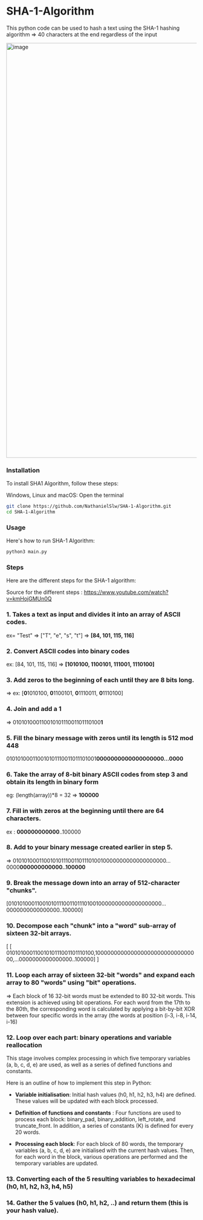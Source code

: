 # SHA-1-Algorithm
This python code can be used to hash a text using the SHA-1 hashing algorithm
=> 40 characters at the end regardless of the input

<img width="1094" alt="image" src="https://github.com/NathanielSlw/SHA-1-Algorithm/assets/130759155/57c57bb7-13ea-4463-befb-6188761fde50">

### Installation

To install SHA1 Algorithm, follow these steps:

Windows, Linux and macOS:
Open the terminal 

```bash
git clone https://github.com/NathanielSlw/SHA-1-Algorithm.git 
cd SHA-1-Algorithm
``````
### Usage

Here's how to run SHA-1 Algorithm:
```bash
python3 main.py 
 ``````
  
### Steps
Here are the different steps for the SHA-1 algorithm: 

Source for the different steps : https://www.youtube.com/watch?v=kmHojGMUn0Q 

### 1. Takes a text as input and divides it into an array of ASCII codes.

ex= "Test" => ["T", "e", "s", "t"] => **[84, 101, 115, 116]**


### 2. Convert ASCII codes into binary codes

ex: [84, 101, 115, 116] => **[1010100, 1100101, 111001, 1110100]**

### 3. Add zeros to the beginning of each until they are 8 bits long.

=> ex: [**0**1010100, **0**1100101, **0**1110011, **0**1110100]

### 4. Join and add a 1

=> 01010100011001010111001101110100**1**

### 5. Fill the binary message with zeros until its length is 512 mod 448 

010101000110010101110011011101001**0000000000000000000…0000**

### 6. Take the array of 8-bit binary ASCII codes from step 3 and obtain its length in binary form

eg: (length(array))*8 = 32 => **100000** 

### 7. Fill in with zeros at the beginning until there are 64 characters.

ex : **000000000000**..100000

### 8. Add to your binary message created earlier in step 5.

=> 0101010001100101011100110111010010000000000000000000…0000**000000000000..100000**

### 9. Break the message down into an array of 512-character "chunks".

[0101010001100101011100110111010010000000000000000000…0000000000000000..100000]

### 10. Decompose each "chunk" into a "word" sub-array of sixteen 32-bit arrays.

[ [ 01010100011001010111001101110100,10000000000000000000000000000000,…0000000000000000..100000] ]

### 11. Loop each array of sixteen 32-bit "words" and expand each array to 80 "words" using "bit" operations.

=> Each block of 16 32-bit words must be extended to 80 32-bit words. This extension is achieved using bit operations. For each word from the 17th to the 80th, the corresponding word is calculated by applying a bit-by-bit XOR between four specific words in the array (the words at position (i-3, i-8, i-14, i-16)

### 12. Loop over each part: binary operations and variable reallocation 

This stage involves complex processing in which five temporary variables (a, b, c, d, e) are used, as well as a series of defined functions and constants.

Here is an outline of how to implement this step in Python:

- **Variable initialisation**: Initial hash values (h0, h1, h2, h3, h4) are defined. These values will be updated with each block processed.

- **Definition of functions and constants** : Four functions are used to process each block: binary_pad, binary_addition, left_rotate, and truncate_front. In addition, a series of constants (K) is defined for every 20 words.

- **Processing each block**: For each block of 80 words, the temporary variables (a, b, c, d, e) are initialised with the current hash values. Then, for each word in the block, various operations are performed and the temporary variables are updated.

### 13. Converting each of the 5 resulting variables to hexadecimal (h0, h1, h2, h3, h4, h5)

### 14. Gather the 5 values (h0, h1, h2, ..) and return them (this is your hash value).
